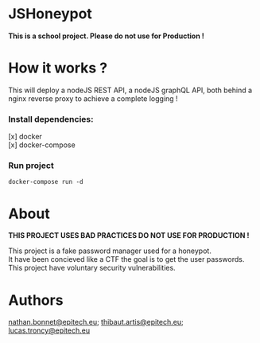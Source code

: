 # JSHoneypot

**This is a school project. Please do not use for Production !**

# How it works ?

This will deploy a nodeJS REST API, a nodeJS graphQL API, both behind a nginx reverse proxy to achieve a complete logging !

### Install dependencies:<br>
 [x] docker <br>
 [x] docker-compose <br>
### Run project<br>
`docker-compose run -d`

# About

**THIS PROJECT USES BAD PRACTICES DO NOT USE FOR PRODUCTION !**

This project is a fake password manager used for a honeypot.<br>
It have been concieved like a CTF the goal is to get the user passwords.<br>
This project have voluntary security vulnerabilities.<br>

# Authors

nathan.bonnet@epitech.eu; thibaut.artis@epitech.eu; lucas.troncy@epitech.eu
